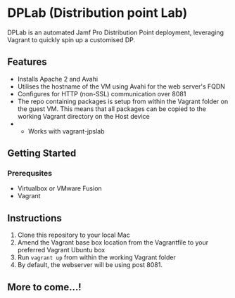 # DPLab (Distribution point Lab)

DPLab is an automated Jamf Pro Distribution Point deployment, leveraging Vagrant to quickly spin up a customised DP.

## Features

- Installs Apache 2 and Avahi
- Utilises the hostname of the VM using Avahi for the web server's FQDN
- Configures for HTTP (non-SSL) communication over 8081
- The repo containing packages is setup from within the Vagrant folder on the guest VM. This means that all packages can be copied to the working Vagrant directory on the Host device
- - Works with vagrant-jpslab

## Getting Started

### Prerequsites

- Virtualbox or VMware Fusion
- Vagrant

## Instructions

1. Clone this repository to your local Mac
2. Amend the Vagrant base box location from the Vagrantfile to your preferred Vagrant Ubuntu box
3. Run `vagrant up` from within the working Vagrant folder
4. By default, the webserver will be using post 8081. 

## More to come...!
